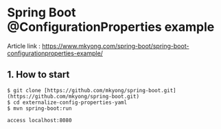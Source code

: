 # Spring Boot @ConfigurationProperties example

Article link : https://www.mkyong.com/spring-boot/spring-boot-configurationproperties-example/

## 1. How to start
```
$ git clone [https://github.com/mkyong/spring-boot.git](https://github.com/mkyong/spring-boot.git)
$ cd externalize-config-properties-yaml
$ mvn spring-boot:run

access localhost:8080
```